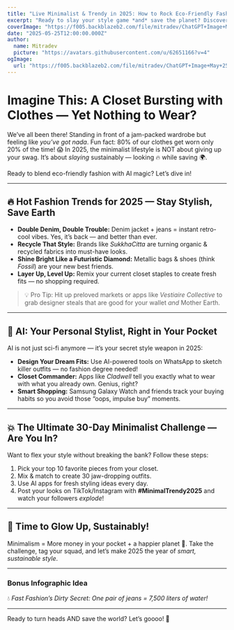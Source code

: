 ```yaml
---
title: "Live Minimalist & Trendy in 2025: How to Rock Eco-Friendly Fashion Powered by AI!"
excerpt: "Ready to slay your style game *and* save the planet? Discover how combining sustainable fashion with AI tech will make you the trendsetter of 2025!"
coverImage: "https://f005.backblazeb2.com/file/mitradev/ChatGPT+Image+May+25%2C+2025%2C+01_04_03+PM.png"
date: "2025-05-25T12:00:00.000Z"
author:
  name: Mitradev
  picture: "https://avatars.githubusercontent.com/u/62651166?v=4"
ogImage:
  url: "https://f005.backblazeb2.com/file/mitradev/ChatGPT+Image+May+25%2C+2025%2C+01_04_03+PM.png"
---
```


# Imagine This: A Closet Bursting with Clothes — Yet Nothing to Wear?  

We’ve all been there! Standing in front of a jam-packed wardrobe but feeling like *you’ve got nada*. Fun fact: 80% of our clothes get worn only 20% of the time! 😱 In 2025, the minimalist lifestyle is NOT about giving up your swag. It’s about *slaying* sustainably — looking 🔥 while saving 🌍.

Ready to blend eco-friendly fashion with AI magic? Let’s dive in!

---

## 🔥 Hot Fashion Trends for 2025 — Stay Stylish, Save Earth

- **Double Denim, Double Trouble:** Denim jacket + jeans = instant retro-cool vibes. Yes, it’s back — and better than ever.
- **Recycle That Style:** Brands like *SukkhaCitta* are turning organic & recycled fabrics into must-have looks.
- **Shine Bright Like a Futuristic Diamond:** Metallic bags & shoes (think *Fossil*) are your new best friends.
- **Layer Up, Level Up:** Remix your current closet staples to create fresh fits — no shopping required.

> 💡 Pro Tip: Hit up preloved markets or apps like *Vestiaire Collective* to grab designer steals that are good for your wallet *and* Mother Earth.

---

## 🤖 AI: Your Personal Stylist, Right in Your Pocket

AI is not just sci-fi anymore — it’s your secret style weapon in 2025:

- **Design Your Dream Fits:** Use AI-powered tools on WhatsApp to sketch killer outfits — no fashion degree needed!
- **Closet Commander:** Apps like *Cladwell* tell you exactly what to wear with what you already own. Genius, right?
- **Smart Shopping:** Samsung Galaxy Watch and friends track your buying habits so you avoid those “oops, impulse buy” moments.

---

## 💥 The Ultimate 30-Day Minimalist Challenge — Are You In?

Want to flex your style without breaking the bank? Follow these steps:

1. Pick your top 10 favorite pieces from your closet.
2. Mix & match to create 30 jaw-dropping outfits.
3. Use AI apps for fresh styling ideas every day.
4. Post your looks on TikTok/Instagram with **#MinimalTrendy2025** and watch your followers *explode*!

---

## 🌟 Time to Glow Up, Sustainably!

Minimalism = More money in your pocket + a happier planet 🌿. Take the challenge, tag your squad, and let’s make 2025 the year of *smart, sustainable style*.

---

### Bonus Infographic Idea  
💧 *Fast Fashion’s Dirty Secret: One pair of jeans = 7,500 liters of water!*  

---

Ready to turn heads AND save the world? Let’s goooo! 🚀
